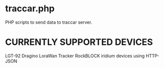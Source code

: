 # traccar.php
PHP scripts to send data to traccar server.  

# CURRENTLY SUPPORTED DEVICES

LGT-92 Dragino LoraWan Tracker
RockBLOCK iridium devices using HTTP-JSON
